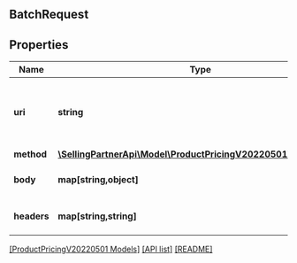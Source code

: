 ## BatchRequest

## Properties

Name | Type | Description | Notes
------------ | ------------- | ------------- | -------------
**uri** | **string** | The URI associated with an individual request within a batch. For FeaturedOfferExpectedPrice, this should be '/products/pricing/2022-05-01/offer/featuredOfferExpectedPrice'. |
**method** | [**\SellingPartnerApi\Model\ProductPricingV20220501\HttpMethod**](HttpMethod.md) |  |
**body** | **map[string,object]** | Additional HTTP body information associated with an individual request within a batch. | [optional]
**headers** | **map[string,string]** | A mapping of additional HTTP headers to send/receive for an individual request within a batch. | [optional]

[[ProductPricingV20220501 Models]](../) [[API list]](../../Api) [[README]](../../../README.md)
